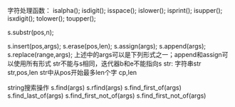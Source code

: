 字符处理函数：
isalpha();
isdigit();
isspace();
islower();
isprint();
isupper();
isxdigit();
tolower();
toupper();

s.substr(pos,n);

s.insert(pos,args);
s.erase(pos,len);
s.assign(args);
s.append(args);
s.replace(range,args);
上述中的args可以是下列形式之一；append和assign可以使用所有形式
str不能与s相同，迭代器b和e不能指向s
str: 字符串str
str,pos,len  str中从pos开始最多len个字
cp,len

string搜索操作
s.find(args)
s.rfind(args)
s.find_first_of(args)
s.find_last_of(args)
s.find_first_not_of(args)
s.find_first_not_of(args)

